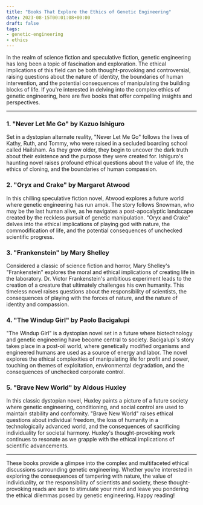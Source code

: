 ```yaml
---
title: "Books That Explore the Ethics of Genetic Engineering"
date: 2023-08-15T00:01:08+00:00
draft: false
tags: 
- genetic-engineering
- ethics
---
```


In the realm of science fiction and speculative fiction, genetic engineering has long been a topic of fascination and exploration. The ethical implications of this field can be both thought-provoking and controversial, raising questions about the nature of identity, the boundaries of human intervention, and the potential consequences of manipulating the building blocks of life. If you're interested in delving into the complex ethics of genetic engineering, here are five books that offer compelling insights and perspectives.

---

### 1. "Never Let Me Go" by Kazuo Ishiguro

Set in a dystopian alternate reality, "Never Let Me Go" follows the lives of Kathy, Ruth, and Tommy, who were raised in a secluded boarding school called Hailsham. As they grow older, they begin to uncover the dark truth about their existence and the purpose they were created for. Ishiguro's haunting novel raises profound ethical questions about the value of life, the ethics of cloning, and the boundaries of human compassion.

### 2. "Oryx and Crake" by Margaret Atwood

In this chilling speculative fiction novel, Atwood explores a future world where genetic engineering has run amok. The story follows Snowman, who may be the last human alive, as he navigates a post-apocalyptic landscape created by the reckless pursuit of genetic manipulation. "Oryx and Crake" delves into the ethical implications of playing god with nature, the commodification of life, and the potential consequences of unchecked scientific progress.

### 3. "Frankenstein" by Mary Shelley

Considered a classic of science fiction and horror, Mary Shelley's "Frankenstein" explores the moral and ethical implications of creating life in the laboratory. Dr. Victor Frankenstein's ambitious experiment leads to the creation of a creature that ultimately challenges his own humanity. This timeless novel raises questions about the responsibility of scientists, the consequences of playing with the forces of nature, and the nature of identity and compassion.

### 4. "The Windup Girl" by Paolo Bacigalupi

"The Windup Girl" is a dystopian novel set in a future where biotechnology and genetic engineering have become central to society. Bacigalupi's story takes place in a post-oil world, where genetically modified organisms and engineered humans are used as a source of energy and labor. The novel explores the ethical complexities of manipulating life for profit and power, touching on themes of exploitation, environmental degradation, and the consequences of unchecked corporate control.

### 5. "Brave New World" by Aldous Huxley

In this classic dystopian novel, Huxley paints a picture of a future society where genetic engineering, conditioning, and social control are used to maintain stability and conformity. "Brave New World" raises ethical questions about individual freedom, the loss of humanity in a technologically advanced world, and the consequences of sacrificing individuality for societal harmony. Huxley's thought-provoking work continues to resonate as we grapple with the ethical implications of scientific advancements.

---

These books provide a glimpse into the complex and multifaceted ethical discussions surrounding genetic engineering. Whether you're interested in exploring the consequences of tampering with nature, the value of individuality, or the responsibility of scientists and society, these thought-provoking reads are sure to stimulate your mind and leave you pondering the ethical dilemmas posed by genetic engineering. Happy reading!